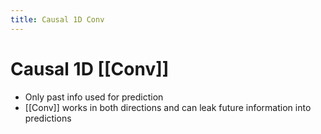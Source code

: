 ```yaml
---
title: Causal 1D Conv
---
```


# Causal 1D [[Conv]]
- Only past info used for prediction
- [[Conv]] works in both directions and can leak future information into predictions






















